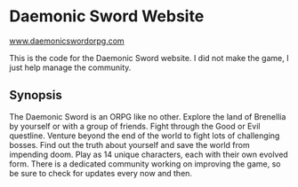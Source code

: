 # Daemonic Sword Website

www.daemonicswordorpg.com

This is the code for the Daemonic Sword website. I did not make the game, I just help manage the community.

## Synopsis
The Daemonic Sword is an ORPG like no other. Explore the land of Brenellia by yourself or with a group of friends. Fight through the Good or Evil questline. Venture beyond the end of the world to fight lots of challenging bosses. Find out the truth about yourself and save the world from impending doom. Play as 14 unique characters, each with their own evolved form. There is a dedicated community working on improving the game, so be sure to check for updates every now and then.
